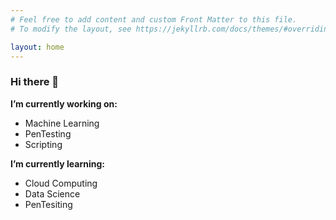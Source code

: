 ```yaml
---
# Feel free to add content and custom Front Matter to this file.
# To modify the layout, see https://jekyllrb.com/docs/themes/#overriding-theme-defaults

layout: home
---
```

### Hi there 👋

**I’m currently working on:**
 - Machine Learning
 - PenTesting
 - Scripting

**I’m currently learning:**
 - Cloud Computing
 - Data Science
 - PenTesiting